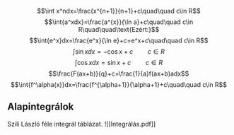 $$\int x^ndx=\frac{x^{n+1}}{n+1}+c\quad\quad c\in R$$
$$\int{a^xdx}=\frac{a^{x}}{\ln a}+c\quad\quad c\in R\quad\quad\text{Ezért:}$$
$$\int{e^x}dx=\frac{e^x}{\ln e}+c=e^x+c\quad\quad c\in R$$
$$\int{\sin x}dx=-\cos x+c\quad\quad c\in R$$
$$\int\cos xdx=\sin x + c\quad\quad c\in R$$
$$\frac{F(ax+b)}{q}+c=\frac{1}{a}f(ax+b)adx$$
$$\int{f^\alpha(x)}dx=\frac{f^{\alpha+1}}{\alpha+1}+c\quad\quad c\in R$$
## Alapintegrálok
Szili László féle integrál táblázat.
![[Integrálás.pdf]]